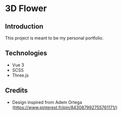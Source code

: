 # 3D Flower

## Introduction

This project is meant to be my personal portfolio.

## Technologies

-   Vue 3
-   SCSS
-   Three.js

## Credits

-   Design inspired from Adem Ortega (https://www.pinterest.fr/pin/843087992755761171/)
